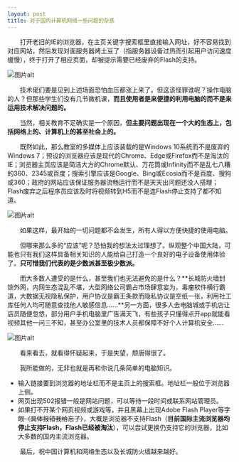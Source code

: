 ```yaml
---
layout: post
title: 对于国内计算机网络一些问题的杂感
---
```


&emsp;&emsp;打开老旧的IE的浏览器，在主页关键字搜索框里直接输入网址，好不容易找到对应网站，然后发现对面服务器烤土豆了（指服务器设备过热而引起用户访问速度缓慢），终于打开了相应页面，却被提示需要已经废弃的Flash的支持。

![图片alt](https://i.postimg.cc/zfbDDzY4/20201123070658566003.jpg "图片来源网络")

&emsp;&emsp;技术佬们要是见到上述场面恐怕血压都涨上来了。但这该怪罪谁呢？操作电脑的人？但那些学生们没有几节微机课，**而且使用者是来便捷的利用电脑的而不是来运用技术解决问题的。**

&emsp;&emsp;当然，相关教育不足确实是一个原因，**但主要问题出现在一个大的生态上，包括网络上的、计算机上的甚至社会上的。**

&emsp;&emsp;既然如此，那么教室的多媒体上应该装载的是Windows 10系统而不是废弃的Windows 7；预设的浏览器应该是现代的Chrome、Edge或Firefox而不是淘汰的IE；浏览器主页应该是简洁大方的Chrome默认、万花筒或Infinity而不是乱七八糟的360、2345或百度；搜索引擎应该是Google、Bing或Ecosia而不是百度、搜狗或360；政府的网站应该保证服务器流畅运行而不是天天出问题还没人搭理；Flash废弃之后程序员应该及时将视频转到H5而不是连Flash停止支持了都不知道。

![图片alt](https://i.postimg.cc/28t8sbPn/277b3b060b1453f0.jpg "图片来源网络")

&emsp;&emsp;如果这样，最开始的一切问题都不会发生，所有人得以方便快捷的使用电脑。

&emsp;&emsp;但哪来那么多的“应该”呢？恐怕我的想法太过理想了。纵观整个中国大陆，可能也只有我们这样具备相关知识的人能给自己打造一个良好的电子设备使用体验了。**只可惜我们代表的是少数派甚至极少数派。**

&emsp;&emsp;而大多数人遭受的是什么，甚至我们也无法避免的是什么？**长城防火墙封锁外网，内网生态混乱不堪，大型网络公司霸占市场肆意妄为，毒瘤软件横行霸道，大数据无视隐私保护，用户协议是霸王条款而隐私协议是空纸一张，利用社工库任何人均可随意查找他人敏感信息......**另一方面，很多人去电脑城或手机店让店员随便忽悠，部分用户手机电脑里广告满天飞，有些孩子只懂得点开app就能看视频其他一问三不知，甚至办公室里的技术人员都保障不好个人计算机安全......

![图片alt](https://i.postimg.cc/m2TBK3Xc/v2-bc8fbd08371757da5267b68baf0cf7c3-720w.jpg "图片来源网络")

&emsp;&emsp;看来看去，就看得怀疑起来，于是失望，颓唐得很了。

&emsp;&emsp;我所能做的，无非也就是再和你说几条简单的电脑知识。

* 输入链接要到浏览器的地址栏而不是主页上的搜索框。地址栏一般位于浏览器上侧。
* 网页出现502报错一般是网站问题，可以等待一段时间或联系网站管理员。
* 如果打不开某个网页视频或游戏等，并且黑幕上出现Adobe Flash Player等字眼~~（具体报错我给忘了）~~，大概是浏览器不支持Flash（**目前国际主流浏览器均停止支持Flash，Flash已经被淘汰**），可以尝试更换仍支持它的浏览器，比如大多数的国内主流浏览器。

&emsp;&emsp;最后，祝中国计算机和网络生态以及长城防火墙越来越好。
